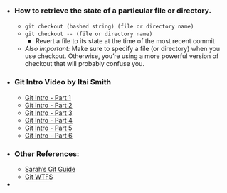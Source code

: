 - ### How to retrieve the state of a particular file or directory.
	- `git checkout (hashed string) (file or directory name)`
	- `git checkout -- (file or directory name)`
		- Revert a file to its state at the time of the most recent commit
	- *Also important:* Make sure to specify a file (or directory) when you use checkout. Otherwise, you’re using a more powerful version of checkout that will probably confuse you.
- ### Git Intro Video by Itai Smith
	- [Git Intro - Part 1](https://www.youtube.com/watch?v=yWBzCAY_5UI)
	- [Git Intro - Part 2](https://www.youtube.com/watch?v=CnMpARAOhFg)
	- [Git Intro - Part 3](https://www.youtube.com/watch?v=t0tzTcZESWk)
	- [Git Intro - Part 4](https://www.youtube.com/watch?v=ca1oCEMQGRQ)
	- [Git Intro - Part 5](https://www.youtube.com/watch?v=dZbj9gjjYv8)
	- [Git Intro - Part 6](https://www.youtube.com/watch?v=r0oHi0vXhLE)
- ### Other References:
	- [Sarah’s Git Guide](https://sp19.datastructur.es/materials/guides/using-git)
	- [Git WTFS](https://sp19.datastructur.es/materials/guides/git-wtfs)
-